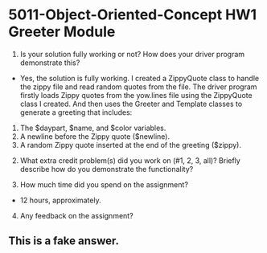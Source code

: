 # 5011-Object-Oriented-Concept HW1 Greeter Module

1. Is your solution fully working or not? How does your driver program demonstrate this?
- Yes, the solution is fully working. I created a ZippyQuote class to handle the zippy file and read random quotes from the file.
The driver program firstly loads Zippy quotes from the yow.lines file using the ZippyQuote class I created.
And then uses the Greeter and Template classes to generate a greeting that includes:
1) The $daypart, $name, and $color variables.
2) A newline before the Zippy quote ($newline).
3) A random Zippy quote inserted at the end of the greeting ($zippy).

2. What extra credit problem(s) did you work on (#1, 2, 3, all)? Briefly describe how do you demonstrate the functionality?

3. How much time did you spend on the assignment?
- 12 hours, approximately.

4. Any feedback on the assignment?

This is a fake answer.
- 
